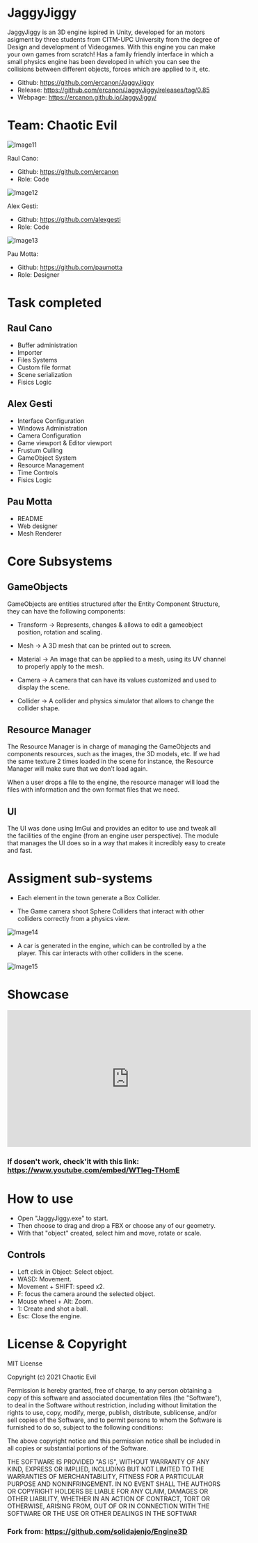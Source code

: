 # JaggyJiggy

JaggyJiggy is an 3D engine ispired in Unity, developed for an motors asigment by three students from CITM-UPC University from the degree of Design and development of Videogames.
With this engine you can make your own games from scratch! 
Has a family friendly interface in which a small physics engine has been developed in which you can see the collisions between different objects, forces which are applied to it, etc.

+ Github: https://github.com/ercanon/JaggyJiggy
+ Release: https://github.com/ercanon/JaggyJiggy/releases/tag/0.85
+ Webpage:  https://ercanon.github.io/JaggyJiggy/

# Team: Chaotic Evil

![Image11](docs/photos/raul.jpg)

Raul Cano:
+ Github: https://github.com/ercanon
+ Role: Code

![Image12](docs/photos/alex.png)

Alex Gesti:
+ Github: https://github.com/alexgesti
+ Role: Code

![Image13](docs/photos/pau.png)

Pau Motta:
+ Github: https://github.com/paumotta
+ Role: Designer

# Task completed

## Raul Cano

+ Buffer administration 
+ Importer
+ Files Systems
+ Custom file format
+ Scene serialization
+ Fisics Logic

## Alex Gesti

+ Interface Configuration
+ Windows Administration
+ Camera Configuration
+ Game viewport & Editor viewport
+ Frustum Culling
+ GameObject System
+ Resource Management
+ Time Controls
+ Fisics Logic

## Pau Motta

+ README
+ Web designer
+ Mesh Renderer

# Core Subsystems

## GameObjects

GameObjects are entities structured after the Entity Component Structure, they can have the following components:

+ Transform -> Represents, changes & allows to edit a gameobject position, rotation and scaling.

+ Mesh -> A 3D mesh that can be printed out to screen.

+ Material -> An image that can be applied to a mesh, using its UV channel to properly apply to the mesh.

+ Camera -> A camera that can have its values customized and used to display the scene.

+ Collider -> A collider and physics simulator that allows to change the collider shape.

## Resource Manager 

The Resource Manager is in charge of managing the GameObjects and components resources, such as the images, the 3D models, etc. If we had the same texture 2 times loaded in the scene for instance, the Resource Manager will make sure that we don’t load again.

When a user drops a file to the engine, the resource manager will load the files with information and the own format files that we need.

## UI

The UI was done using ImGui and provides an editor to use and tweak all the facilities of the engine (from an engine user perspective). The module that manages the UI does so in a way that makes it incredibly easy to create and fast.

# Assigment sub-systems

+ Each element in the town generate a Box Collider.

+ The Game camera shoot Sphere Colliders that interact with other colliders correctly from a physics view.

![Image14](docs/gif/ball_show.gif)

+ A car is generated in the engine, which can be controlled by a the player. This car interacts with other colliders in the scene.

![Image15](docs/gif/car_show.gif)

# Showcase

<iframe width="560" height="315" src="https://www.youtube.com/embed/WTIeg-THomE" title="YouTube video player" frameborder="0" allow="accelerometer; autoplay; clipboard-write; encrypted-media; gyroscope; picture-in-picture" allowfullscreen></iframe>

### If dosen't work, check'it with this link: https://www.youtube.com/embed/WTIeg-THomE

# How to use

- Open "JaggyJiggy.exe" to start.
- Then choose to drag and drop a FBX or choose any of our geometry.
- With that "object" created, select him and move, rotate or scale.

## Controls

- Left click in Object: Select object.
- WASD: Movement.
- Movement + SHIFT: speed x2.
- F: focus the camera around the selected object.
- Mouse wheel + Alt: Zoom.
- 1: Create and shot a ball.
- Esc: Close the engine.

# License & Copyright

MIT License

Copyright (c) 2021 Chaotic Evil

Permission is hereby granted, free of charge, to any person obtaining a copy of this software and associated documentation files (the "Software"), to deal in the Software without restriction, including without limitation the rights to use, copy, modify, merge, publish, distribute, sublicense, and/or sell copies of the Software, and to permit persons to whom the Software is furnished to do so, subject to the following conditions:

The above copyright notice and this permission notice shall be included in all copies or substantial portions of the Software.

THE SOFTWARE IS PROVIDED "AS IS", WITHOUT WARRANTY OF ANY KIND, EXPRESS OR IMPLIED, INCLUDING BUT NOT LIMITED TO THE WARRANTIES OF MERCHANTABILITY, FITNESS FOR A PARTICULAR PURPOSE AND NONINFRINGEMENT. IN NO EVENT SHALL THE AUTHORS OR COPYRIGHT HOLDERS BE LIABLE FOR ANY CLAIM, DAMAGES OR OTHER LIABILITY, WHETHER IN AN ACTION OF CONTRACT, TORT OR OTHERWISE, ARISING FROM, OUT OF OR IN CONNECTION WITH THE SOFTWARE OR THE USE OR OTHER DEALINGS IN THE SOFTWAR


### Fork from: https://github.com/solidajenjo/Engine3D
